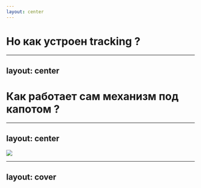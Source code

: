 ```yaml
---
layout: center
---
```


<h1 text="4xl!">Но как устроен tracking ?</h1>

---
layout: center
---

<h1 text="4xl!">Как работает сам механизм под капотом ?</h1>

---
layout: center
---

<img src="/track-trigger.png" w-160 />

---
layout: cover
---